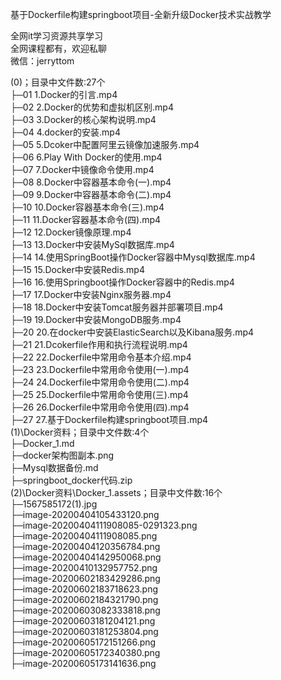 基于Dockerfile构建springboot项目-全新升级Docker技术实战教学

全网it学习资源共享学习<br>全网课程都有，欢迎私聊<br>微信：jerryttom<br>

(0)；目录中文件数:27个<br> ├─01 1.Docker的引言.mp4<br> ├─02 2.Docker的优势和虚拟机区别.mp4<br> ├─03 3.Docker的核心架构说明.mp4<br> ├─04 4.docker的安装.mp4<br> ├─05 5.Dcoker中配置阿里云镜像加速服务.mp4<br> ├─06 6.Play With Docker的使用.mp4<br> ├─07 7.Docker中镜像命令使用.mp4<br> ├─08 8.Docker中容器基本命令(一).mp4<br> ├─09 9.Docker中容器基本命令(二).mp4<br> ├─10 10.Docker容器基本命令(三).mp4<br> ├─11 11.Docker容器基本命令(四).mp4<br> ├─12 12.Docker镜像原理.mp4<br> ├─13 13.Docker中安装MySql数据库.mp4<br> ├─14 14.使用SpringBoot操作Docker容器中Mysql数据库.mp4<br> ├─15 15.Docker中安装Redis.mp4<br> ├─16 16.使用Springboot操作Docker容器中的Redis.mp4<br> ├─17 17.Docker中安装Nginx服务器.mp4<br> ├─18 18.Docker中安装Tomcat服务器并部署项目.mp4<br> ├─19 19.Docker中安装MongoDB服务.mp4<br> ├─20 20.在docker中安装ElasticSearch以及Kibana服务.mp4<br> ├─21 21.Dcokerfile作用和执行流程说明.mp4<br> ├─22 22.Dockerfile中常用命令基本介绍.mp4<br> ├─23 23.Dockerfile中常用命令使用(一).mp4<br> ├─24 24.Dockerfile中常用命令使用(二).mp4<br> ├─25 25.Dockerfile中常用命令使用(三).mp4<br> ├─26 26.Dockerfile中常用命令使用(四).mp4<br> ├─27 27.基于Dockerfile构建springboot项目.mp4<br> (1)\Docker资料；目录中文件数:4个<br> ├─Docker_1.md<br> ├─docker架构图副本.png<br> ├─Mysql数据备份.md<br> ├─springboot_docker代码.zip<br> (2)\Docker资料\Docker_1.assets；目录中文件数:16个<br> ├─1567585172(1).jpg<br> ├─image-20200404105433120.png<br> ├─image-20200404111908085-0291323.png<br> ├─image-20200404111908085.png<br> ├─image-20200404120356784.png<br> ├─image-20200404142950068.png<br> ├─image-20200410132957752.png<br> ├─image-20200602183429286.png<br> ├─image-20200602183718623.png<br> ├─image-20200602184321790.png<br> ├─image-20200603082333818.png<br> ├─image-20200603181204121.png<br> ├─image-20200603181253804.png<br> ├─image-20200605172151266.png<br> ├─image-20200605172340380.png<br> ├─image-20200605173141636.png
